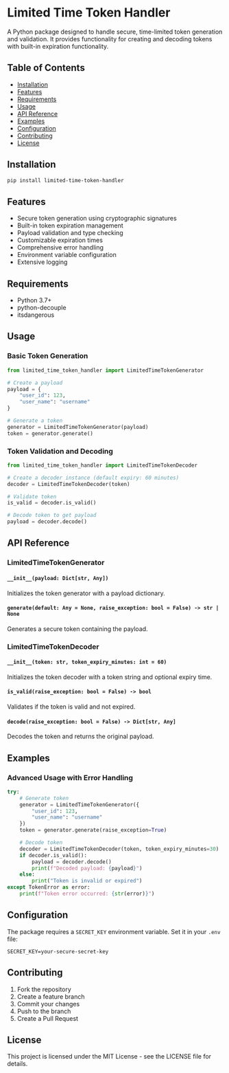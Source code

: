 # Limited Time Token Handler

A Python package designed to handle secure, time-limited token generation and validation.
It provides functionality for creating and decoding tokens with built-in expiration functionality.

## Table of Contents
- [Installation](#installation)
- [Features](#features)
- [Requirements](#requirements)
- [Usage](#usage)
- [API Reference](#api-reference)
- [Examples](#examples)
- [Configuration](#configuration)
- [Contributing](#contributing)
- [License](#license)

## Installation

```bash
pip install limited-time-token-handler
```

## Features

- Secure token generation using cryptographic signatures
- Built-in token expiration management
- Payload validation and type checking
- Customizable expiration times
- Comprehensive error handling
- Environment variable configuration
- Extensive logging

## Requirements

- Python 3.7+
- python-decouple
- itsdangerous

## Usage

### Basic Token Generation

```python
from limited_time_token_handler import LimitedTimeTokenGenerator

# Create a payload
payload = {
    "user_id": 123,
    "user_name": "username"
}

# Generate a token
generator = LimitedTimeTokenGenerator(payload)
token = generator.generate()
```

### Token Validation and Decoding

```python
from limited_time_token_handler import LimitedTimeTokenDecoder

# Create a decoder instance (default expiry: 60 minutes)
decoder = LimitedTimeTokenDecoder(token)

# Validate token
is_valid = decoder.is_valid()

# Decode token to get payload
payload = decoder.decode()
```

## API Reference

### LimitedTimeTokenGenerator

#### `__init__(payload: Dict[str, Any])`
Initializes the token generator with a payload dictionary.

#### `generate(default: Any = None, raise_exception: bool = False) -> str | None`
Generates a secure token containing the payload.

### LimitedTimeTokenDecoder

#### `__init__(token: str, token_expiry_minutes: int = 60)`
Initializes the token decoder with a token string and optional expiry time.

#### `is_valid(raise_exception: bool = False) -> bool`
Validates if the token is valid and not expired.

#### `decode(raise_exception: bool = False) -> Dict[str, Any]`
Decodes the token and returns the original payload.

## Examples

### Advanced Usage with Error Handling

```python
try:
    # Generate token
    generator = LimitedTimeTokenGenerator({
        "user_id": 123,
        "user_name": "username"
    })
    token = generator.generate(raise_exception=True)

    # Decode token
    decoder = LimitedTimeTokenDecoder(token, token_expiry_minutes=30)
    if decoder.is_valid():
        payload = decoder.decode()
        print(f"Decoded payload: {payload}")
    else:
        print("Token is invalid or expired")
except TokenError as error:
    print(f"Token error occurred: {str(error)}")
```

## Configuration

The package requires a `SECRET_KEY` environment variable. Set it in your `.env` file:

```
SECRET_KEY=your-secure-secret-key
```

## Contributing

1. Fork the repository
2. Create a feature branch
3. Commit your changes
4. Push to the branch
5. Create a Pull Request

## License

This project is licensed under the MIT License - see the LICENSE file for details.
